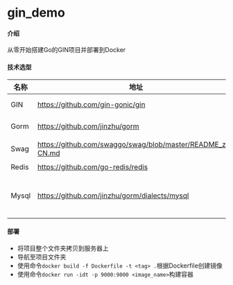 # gin_demo

#### 介绍
从零开始搭建Go的GIN项目并部署到Docker

#### 技术选型
| 名称  | 地址                                          | 备注             |
| ----- | --------------------------------------------- | ---------------- |
| GIN   | https://github.com/gin-gonic/gin              | Web框架          |
| Gorm  | https://github.com/jinzhu/gorm                | ORM框架          |
| Swag  | https://github.com/swaggo/swag/blob/master/README_zh-CN.md | 接口文档         |
| Redis | https://github.com/go-redis/redis             | 缓存             |
| Mysql | https://github.com/jinzhu/gorm/dialects/mysql | 关系型数据库驱动   |

#### 部署
- 将项目整个文件夹拷贝到服务器上
- 导航至项目文件夹
- 使用命令``docker build -f Dockerfile -t <tag> .``根据Dockerfile创建镜像
- 使用命令``docker run -idt -p 9000:9000 <image_name>``构建容器


